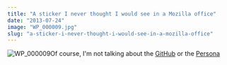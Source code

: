 ```yaml
---
title: "A sticker I never thought I would see in a Mozilla office"
date: "2013-07-24"
image: "WP_000009.jpg"
slug: "a-sticker-i-never-thought-i-would-see-in-a-mozilla-office"
---
```


![WP_000009](images/WP_000009.jpg)Of course, I'm not talking about the [GitHub](https://github.com/fharper) or the [Persona](https://www.mozilla.org/en-US/persona/)
